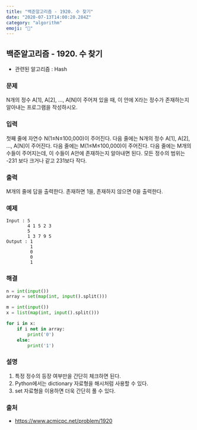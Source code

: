 ```yaml
---
title: "백준알고리즘 - 1920. 수 찾기"
date: "2020-07-13T14:00:20.284Z"
category: "algorithm"
emoji: "🚀"
---
```


## 백준알고리즘 - 1920. 수 찾기

- 관련된 알고리즘 : Hash

### 문제

N개의 정수 A[1], A[2], …, A[N]이 주어져 있을 때, 이 안에 X라는 정수가 존재하는지 알아내는 프로그램을 작성하시오.

### 입력

첫째 줄에 자연수 N(1≤N≤100,000)이 주어진다. 다음 줄에는 N개의 정수 A[1], A[2], …, A[N]이 주어진다. 다음 줄에는 M(1≤M≤100,000)이 주어진다. 다음 줄에는 M개의 수들이 주어지는데, 이 수들이 A안에 존재하는지 알아내면 된다. 모든 정수의 범위는 -231 보다 크거나 같고 231보다 작다.

### 출력

M개의 줄에 답을 출력한다. 존재하면 1을, 존재하지 않으면 0을 출력한다.

### 예제

```
Input : 5
        4 1 5 2 3
        5
        1 3 7 9 5
Output : 1
         1
         0
         0
         1
```

### 해결

```python
n = int(input())
array = set(map(int, input().split()))

m = int(input())
x = list(map(int, input().split()))

for i in x:
    if i not in array:
        print('0')
    else:
        print('1')
```

### 설명

1. 특정 정수의 등장 여부만을 간단히 체크하면 된다.
2. Python에서는 dictionary 자료형을 해시처럼 사용할 수 있다.
3. set 자료형을 이용하면 더욱 간단히 풀 수 있다.

### 출처

- https://www.acmicpc.net/problem/1920

